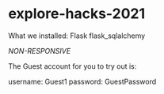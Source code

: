 # explore-hacks-2021

What we installed:
Flask
flask_sqlalchemy 

*NON-RESPONSIVE*


The Guest account for you to try out is:

username: Guest1
password: GuestPassword

